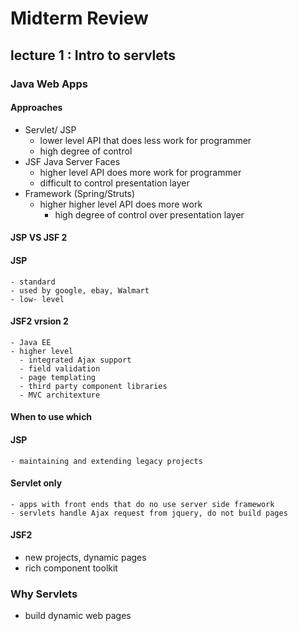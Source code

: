 # Midterm Review
## lecture 1 : Intro to servlets

### Java Web Apps
#### Approaches
- Servlet/ JSP
  - lower level API that does less work for programmer
  - high degree of control
- JSF Java Server Faces
  - higher level API does more work for programmer
  - difficult to control presentation layer
- Framework (Spring/Struts)
  - higher higher level API does more work
	- high degree of control over presentation layer
	
#### JSP VS JSF 2
#### JSP
	- standard
	- used by google, ebay, Walmart
	- low- level
#### JSF2 vrsion 2
	- Java EE
	- higher level
	  - integrated Ajax support
	  - field validation
	  - page templating
	  - third party component libraries
	  - MVC architexture

#### When to use which
#### JSP
	- maintaining and extending legacy projects
#### Servlet only
	- apps with front ends that do no use server side framework
	- servlets handle Ajax request from jquery, do not build pages
#### JSF2
- new projects, dynamic pages
- rich component toolkit

### Why Servlets
- build dynamic web pages
